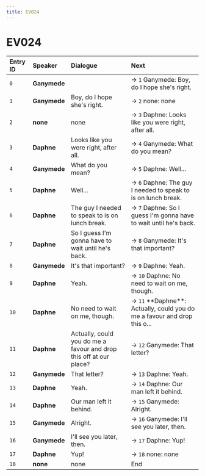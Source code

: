 ```yaml
---
title: EV024
---
```


# EV024


| Entry ID | Speaker | Dialogue | Next |
| :------- | :------ | :------- | :------------ |
| `0` | **Ganymede** |  | → `1` Ganymede: Boy, do I hope she's right\. |
| `1` | **Ganymede** | Boy, do I hope she's right\. | → `2` none: none |
| `2` | **none** | none | → `3` Daphne: Looks like you were right, after all\. |
| `3` | **Daphne** | Looks like you were right, after all\. | → `4` Ganymede: What do you mean? |
| `4` | **Ganymede** | What do you mean? | → `5` Daphne: Well\.\.\. |
| `5` | **Daphne** | Well\.\.\. | → `6` Daphne: The guy I needed to speak to is on lunch break\. |
| `6` | **Daphne** | The guy I needed to speak to is on lunch break\. | → `7` Daphne: So I guess I'm gonna have to wait until he's back\. |
| `7` | **Daphne** | So I guess I'm gonna have to wait until he's back\. | → `8` Ganymede: It's that important? |
| `8` | **Ganymede** | It's that important? | → `9` Daphne: Yeah\. |
| `9` | **Daphne** | Yeah\. | → `10` Daphne: No need to wait on me, though\. |
| `10` | **Daphne** | No need to wait on me, though\. | → `11` \*\*Daphne\*\*: Actually, could you do me a favour and drop this o\.\.\. |
| `11` | **Daphne** | Actually, could you do me a favour and drop this off at our place? | → `12` Ganymede: That letter? |
| `12` | **Ganymede** | That letter? | → `13` Daphne: Yeah\. |
| `13` | **Daphne** | Yeah\. | → `14` Daphne: Our man left it behind\. |
| `14` | **Daphne** | Our man left it behind\. | → `15` Ganymede: Alright\. |
| `15` | **Ganymede** | Alright\. | → `16` Ganymede: I'll see you later, then\. |
| `16` | **Ganymede** | I'll see you later, then\. | → `17` Daphne: Yup\! |
| `17` | **Daphne** | Yup\! | → `18` none: none |
| `18` | **none** | none | End |
